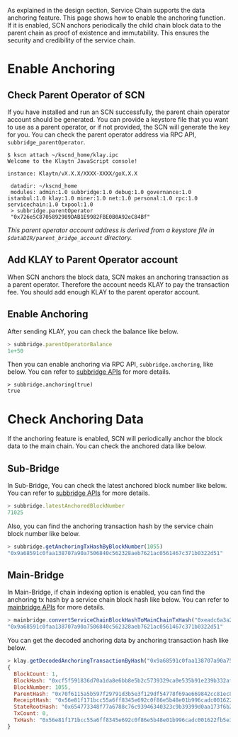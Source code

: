 As explained in the design section, Service Chain supports the data anchoring feature.
This page shows how to enable the anchoring function.
If it is enabled, SCN anchors periodically the child chain block data to the parent chain as proof of existence and immutability. 
This ensures the security and credibility of the service chain.

# Enable Anchoring <a id="enable-anchoring"></a>

## Check Parent Operator of SCN <a id="check-parent-operator-of-scn"></a>
If you have installed and run an SCN successfully, the parent chain operator account should be generated. 
You can provide a keystore file that you want to use as a parent operator, or if not provided, the SCN will generate the key for you. 
You can check the parent operator address via RPC API, `subbridge_parentOperator`.

```
$ kscn attach ~/kscnd_home/klay.ipc
Welcome to the Klaytn JavaScript console!

instance: Klaytn/vX.X.X/XXXX-XXXX/goX.X.X

 datadir: ~/kscnd_home
 modules: admin:1.0 subbridge:1.0 debug:1.0 governance:1.0 istanbul:1.0 klay:1.0 miner:1.0 net:1.0 personal:1.0 rpc:1.0 servicechain:1.0 txpool:1.0
 > subbridge.parentOperator
 "0x726e5C8705892989DAB1E9982FBE0B0A92eC84Bf"

```
*This parent operator account address is derived from a keystore file in `$dataDIR/parent_bridge_account` directory.*


## Add KLAY to Parent Operator account<a id="add-klay-to-parent-operator-account"></a>
When SCN anchors the block data, SCN makes an anchoring transaction as a parent operator.
Therefore the account needs KLAY to pay the transaction fee. You should add enough KLAY to the parent operator account.

## Enable Anchoring <a id="enable-anchoring"></a>
After sending KLAY, you can check the balance like below.
```javascript
> subbridge.parentOperatorBalance
1e+50
```

Then you can enable anchoring via RPC API, `subbridge.anchoring`, like below.
You can refer to [subbridge APIs](../../bapp/json-rpc/api-references/subbridge.md#subbridge_anchoring) for more details.
```
> subbridge.anchoring(true)
true
```

# Check Anchoring Data <a id="check-anchoring-data"></a>
If the anchoring feature is enabled, SCN will periodically anchor the block data to the main chain.
You can check the anchored data like below.

## Sub-Bridge <a id="sub-bridge"></a>
In Sub-Bridge, You can check the latest anchored block number like below.
You can refer to [subbridge APIs](../../bapp/json-rpc/api-references/subbridge.md#subbridge_latestAnchoredBlockNumber) for more details.
```javascript
> subbridge.latestAnchoredBlockNumber
71025
```

Also, you can find the anchoring transaction hash by the service chain block number like below.
```javascript
> subbridge.getAnchoringTxHashByBlockNumber(1055)
"0x9a68591c0faa138707a90a7506840c562328aeb7621ac0561467c371b0322d51"
```

## Main-Bridge <a id="sub-bridge"></a>
In Main-Bridge, if chain indexing option is enabled, you can find the anchoring tx hash by a service chain block hash like below.
You can refer to [mainbridge APIs](../../bapp/json-rpc/api-references/mainbridge.md#mainbridge_convertServiceChainBlockHashToMainChainTxHash) for more details.

```javascript
> mainbridge.convertServiceChainBlockHashToMainChainTxHash("0xeadc6a3a29a20c13824b5df1ba05cca1ed248d046382a4f2792aac8a6e0d1880")
"0x9a68591c0faa138707a90a7506840c562328aeb7621ac0561467c371b0322d51"
```

You can get the decoded anchoring data by anchoring transaction hash like below.
```javascript
> klay.getDecodedAnchoringTransactionByHash("0x9a68591c0faa138707a90a7506840c562328aeb7621ac0561467c371b0322d51")
{
  BlockCount: 1,
  BlockHash: "0xcf5f591836d70a1da8e6bb8e5b2c5739329ca0e535b91e239b332af2e1b7f1f4",
  BlockNumber: 1055,
  ParentHash: "0x70f6115a5b597f29791d3b5e3f129df54778f69ae669842cc81ec8c432fee37c",
  ReceiptHash: "0x56e81f171bcc55a6ff8345e692c0f86e5b48e01b996cadc001622fb5e363b421",
  StateRootHash: "0x654773348f77a6788c76c93946340323c9b39399d0aa173f6b23fe082848d056",
  TxCount: 0,
  TxHash: "0x56e81f171bcc55a6ff8345e692c0f86e5b48e01b996cadc001622fb5e363b421"
}
```

